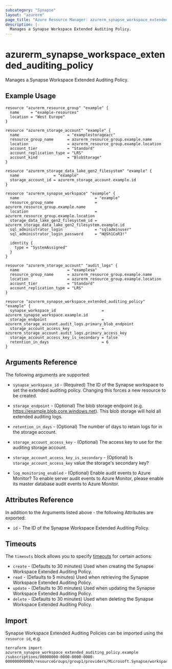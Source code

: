 ```yaml
---
subcategory: "Synapse"
layout: "azurerm"
page_title: "Azure Resource Manager: azurerm_synapse_workspace_extended_auditing_policy"
description: |-
  Manages a Synapse Workspace Extended Auditing Policy.
---
```


# azurerm_synapse_workspace_extended_auditing_policy

Manages a Synapse Workspace Extended Auditing Policy.

## Example Usage

```hcl
resource "azurerm_resource_group" "example" {
  name     = "example-resources"
  location = "West Europe"
}

resource "azurerm_storage_account" "example" {
  name                     = "examplestorageacc"
  resource_group_name      = azurerm_resource_group.example.name
  location                 = azurerm_resource_group.example.location
  account_tier             = "Standard"
  account_replication_type = "LRS"
  account_kind             = "BlobStorage"
}

resource "azurerm_storage_data_lake_gen2_filesystem" "example" {
  name               = "example"
  storage_account_id = azurerm_storage_account.example.id
}

resource "azurerm_synapse_workspace" "example" {
  name                                 = "example"
  resource_group_name                  = azurerm_resource_group.example.name
  location                             = azurerm_resource_group.example.location
  storage_data_lake_gen2_filesystem_id = azurerm_storage_data_lake_gen2_filesystem.example.id
  sql_administrator_login              = "sqladminuser"
  sql_administrator_login_password     = "H@Sh1CoR3!"

  identity {
    type = "SystemAssigned"
  }
}

resource "azurerm_storage_account" "audit_logs" {
  name                     = "examplesa"
  resource_group_name      = azurerm_resource_group.example.name
  location                 = azurerm_resource_group.example.location
  account_tier             = "Standard"
  account_replication_type = "LRS"
}

resource "azurerm_synapse_workspace_extended_auditing_policy" "example" {
  synapse_workspace_id                    = azurerm_synapse_workspace.example.id
  storage_endpoint                        = azurerm_storage_account.audit_logs.primary_blob_endpoint
  storage_account_access_key              = azurerm_storage_account.audit_logs.primary_access_key
  storage_account_access_key_is_secondary = false
  retention_in_days                       = 6
}
```

## Arguments Reference

The following arguments are supported:

* `synapse_workspace_id` - (Required) The ID of the Synapse workspace to set the extended auditing policy. Changing this forces a new resource to be created.

* `storage_endpoint` - (Optional) The blob storage endpoint (e.g. https://example.blob.core.windows.net). This blob storage will hold all extended auditing logs.

* `retention_in_days` - (Optional) The number of days to retain logs for in the storage account.

* `storage_account_access_key` - (Optional) The access key to use for the auditing storage account.

* `storage_account_access_key_is_secondary` - (Optional) Is `storage_account_access_key` value the storage's secondary key?

* `log_monitoring_enabled` - (Optional) Enable audit events to Azure Monitor? To enable server audit events to Azure Monitor, please enable its master database audit events to Azure Monitor.

## Attributes Reference

In addition to the Arguments listed above - the following Attributes are exported:

* `id` - The ID of the Synapse Workspace Extended Auditing Policy.

## Timeouts

The `timeouts` block allows you to specify [timeouts](https://www.terraform.io/language/resources/syntax#operation-timeouts) for certain actions:

* `create` - (Defaults to 30 minutes) Used when creating the Synapse Workspace Extended Auditing Policy.
* `read` - (Defaults to 5 minutes) Used when retrieving the Synapse Workspace Extended Auditing Policy.
* `update` - (Defaults to 30 minutes) Used when updating the Synapse Workspace Extended Auditing Policy.
* `delete` - (Defaults to 30 minutes) Used when deleting the Synapse Workspace Extended Auditing Policy.

## Import

Synapse Workspace Extended Auditing Policies can be imported using the `resource id`, e.g.

```shell
terraform import azurerm_synapse_workspace_extended_auditing_policy.example /subscriptions/00000000-0000-0000-0000-000000000000/resourceGroups/group1/providers/Microsoft.Synapse/workspaces/workspace1/extendedAuditingSettings/default
```
